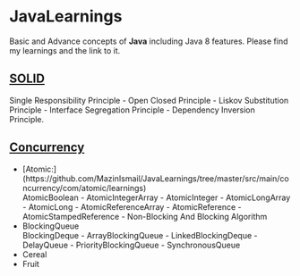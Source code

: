 # JavaLearnings
Basic and Advance concepts of **Java** including Java 8 features. Please find my learnings and the link to it.

## [SOLID](https://github.com/MazinIsmail/JavaLearnings/tree/master/src/main/solid/com/solid)
Single Responsibility Principle - Open Closed Principle - Liskov Substitution Principle - Interface Segregation Principle - Dependency Inversion Principle.


## [Concurrency](https://github.com/MazinIsmail/JavaLearnings/tree/master/src/main/concurrency/com)
<ul>
	<li>[Atomic:](https://github.com/MazinIsmail/JavaLearnings/tree/master/src/main/concurrency/com/atomic/learnings)</li>
    AtomicBoolean - AtomicIntegerArray - AtomicInteger - AtomicLongArray - AtomicLong - AtomicReferenceArray - AtomicReference - AtomicStampedReference - Non-Blocking And Blocking Algorithm
    <li>BlockingQueue</li>
    BlockingDeque - ArrayBlockingQueue - LinkedBlockingDeque - DelayQueue - PriorityBlockingQueue - SynchronousQueue
    <li>Cereal</li>
    <li>Fruit</li>
</ul>

